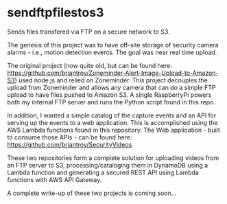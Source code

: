 # sendftpfilestos3
Sends files transfered via FTP on a secure network to S3.

The genesis of this project was to have off-site storage of security camera alarms - i.e., motion detection events. The goal was near real time upload.

The original project (now quite old, but can be found here: https://github.com/briantroy/Zoneminder-Alert-Image-Upload-to-Amazon-S3) used node.js and relied on Zoneminder. This project decouples the upload from Zoneminder and allows any camera that can do a simple FTP upload to have files pushed to Amazon S3.
A single RaspberryPi powers both my internal FTP server and runs the Python script found in this repo.

In addition, I wanted a simple catalog of the capture events and an API for serving up the events to a web application. This is accomplished using the AWS Lambda functions found in this repository.
The Web application - built to consume those APIs - can be found here:
https://github.com/briantroy/SecurityVideos

These two repositories form a complete solution for uploading videos from an FTP server to S3, processing/cataloging them in DynamoDB using a Lambda function and generating a secured REST API using Lambda functions with AWS API Gateway.

A complete write-up of these two projects is coming soon...
